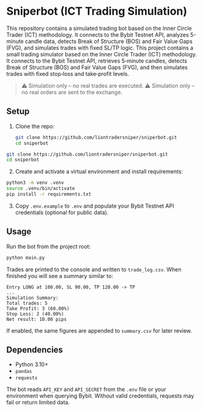 # Sniperbot (ICT Trading Simulation)

This repository contains a simulated trading bot based on the Inner Circle Trader (ICT) methodology. It connects to the Bybit Testnet API, analyzes 5-minute candle data, detects Break of Structure (BOS) and Fair Value Gaps (FVG), and simulates trades with fixed SL/TP logic.
This project contains a small trading simulator based on the Inner Circle Trader (ICT) methodology. It connects to the Bybit Testnet API, retrieves 5‑minute candles, detects Break of Structure (BOS) and Fair Value Gaps (FVG), and then simulates trades with fixed stop‑loss and take‑profit levels.

> ⚠️ Simulation only – no real trades are executed.
> ⚠️ Simulation only – no real orders are sent to the exchange.

## Setup

1. Clone the repo:
   ```bash
   git clone https://github.com/liontradersniper/sniperbot.git
   cd sniperbot
```bash
git clone https://github.com/liontradersniper/sniperbot.git
cd sniperbot
```
2. Create and activate a virtual environment and install requirements:
```bash
python3 -m venv .venv
source .venv/bin/activate
pip install -r requirements.txt
```
3. Copy `.env.example` to `.env` and populate your Bybit Testnet API credentials (optional for public data).

## Usage

Run the bot from the project root:

```bash
python main.py
```

Trades are printed to the console and written to `trade_log.csv`. When finished you will see a summary similar to:

```
Entry LONG at 100.00, SL 90.00, TP 120.00 -> TP
...
Simulation Summary:
Total trades: 5
Take Profit: 3 (60.00%)
Stop Loss: 2 (40.00%)
Net result: 10.00 pips
```

If enabled, the same figures are appended to `summary.csv` for later review.

## Dependencies

- Python 3.10+
- `pandas`
- `requests`

The bot reads `API_KEY` and `API_SECRET` from the `.env` file or your environment when querying Bybit. Without valid credentials, requests may fail or return limited data.
